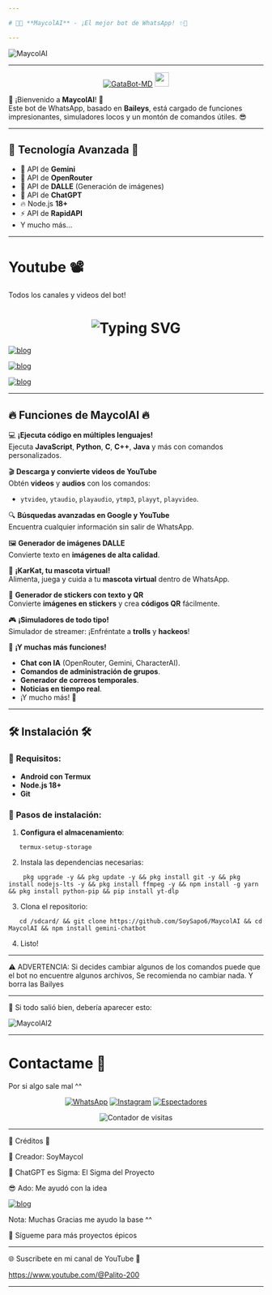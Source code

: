 ```yaml
---

# 🚀✨ **MaycolAI** - ¡El mejor bot de WhatsApp! ✨🚀

---
```


![MaycolAI](https://i.postimg.cc/qqqGT9rm/1-sin-t-tulo-20250323184615.png)

---

<p align="center">
<a href="#"><img title="GataBot-MD" src="https://img.shields.io/badge/Deja tu ⭐ Para darme motivos de Seguir ^^ -red?colorA=%255ff0000&colorB=%23017e40&style=for-the-badge"></a> 
<img src="https://i.postimg.cc/W1P24C13/descarga-24.jpg" height="28px">
</p>  

🌟 ¡Bienvenido a **MaycolAI**! 🌟  
Este bot de WhatsApp, basado en **Baileys**, está cargado de funciones impresionantes, simuladores locos y un montón de comandos útiles. 😎

---
## 🌟 **Tecnología Avanzada** 🌟

- 🧠 API de **Gemini**  
- 🤖 API de **OpenRouter**  
- 🎨 API de **DALLE** (Generación de imágenes)  
- 💬 API de **ChatGPT**  
- 🔥 Node.js **18+**  
- ⚡ API de **RapidAPI**  
- Y mucho más...

---
# Youtube 📽️
<p>Todos los canales y videos del bot!</p>

<h1 align="center">
  <img src="https://readme-typing-svg.herokuapp.com?font=Fira+Code&size=30&pause=5&color=00F7FF&center=true&vCenter=true&width=650&lines=Canales+de+Youtube+🔥🔥" alt="Typing SVG">
</h1>

[![blog](https://img.shields.io/badge/RAP-GataBot_VS_MaycolAI-FF0000?style=for-the-badge&logo=youtube&logoColor=white)
](https://youtu.be/HFNhMzYmA5Y?si=SUWcBEY1u3JUMyN1)

[![blog](https://img.shields.io/badge/Primer_Canal-SoyMaycol-FF0000?style=for-the-badge&logo=youtube&logoColor=white)
](https://www.youtube.com/@Palito-100)

[![blog](https://img.shields.io/badge/Segundo_Canal-SoyMaycol-FF0000?style=for-the-badge&logo=youtube&logoColor=white)
](https://www.youtube.com/@Palito-200)

---

## 🔥 **Funciones de MaycolAI** 🔥

💻 **¡Ejecuta código en múltiples lenguajes!**  
Ejecuta **JavaScript**, **Python**, **C**, **C++**, **Java** y más con comandos personalizados.

🎬 **Descarga y convierte videos de YouTube**  
Obtén **videos** y **audios** con los comandos:  
- `ytvideo`, `ytaudio`, `playaudio`, `ytmp3`, `playyt`, `playvideo`.

🔍 **Búsquedas avanzadas en Google y YouTube**  
Encuentra cualquier información sin salir de WhatsApp.

🖼️ **Generador de imágenes DALLE**  
Convierte texto en **imágenes de alta calidad**.

🐾 **¡KarKat, tu mascota virtual!**  
Alimenta, juega y cuida a tu **mascota virtual** dentro de WhatsApp.

📸 **Generador de stickers con texto y QR**  
Convierte **imágenes en stickers** y crea **códigos QR** fácilmente.

🎮 **¡Simuladores de todo tipo!**  
Simulador de streamer: ¡Enfréntate a **trolls** y **hackeos**!

📡 **¡Y muchas más funciones!**  
- **Chat con IA** (OpenRouter, Gemini, CharacterAI).  
- **Comandos de administración de grupos**.  
- **Generador de correos temporales**.  
- **Noticias en tiempo real**.  
- ¡Y mucho más! 🚀

---

## 🛠 **Instalación** 🛠

### 📱 **Requisitos**:
- **Android con Termux**
- **Node.js 18+**
- **Git**

### 🔧 **Pasos de instalación**:

1. **Configura el almacenamiento**:

   
```
   termux-setup-storage
```

2. Instala las dependencias necesarias:

```
    pkg upgrade -y && pkg update -y && pkg install git -y && pkg install nodejs-lts -y && pkg install ffmpeg -y && npm install -g yarn && pkg install python-pip && pip install yt-dlp
```

3. Clona el repositorio:


```
   cd /sdcard/ && git clone https://github.com/SoySapo6/MaycolAI && cd MaycolAI && npm install gemini-chatbot
```
4. Listo!

---

⚠️ ADVERTENCIA: Si decides cambiar algunos de los comandos puede que el bot no encuentre algunos archivos, Se recomienda no cambiar nada. Y borra las Bailyes

---

🎉 Si todo salió bien, debería aparecer esto:

![MaycolAI2](https://i.postimg.cc/MZCNbX3T/2-sin-t-tulo-20250323185348.png)

---

# Contactame 🤙
<p>Por si algo sale mal ^^</p>

<div align="center">
  <a href="https://api.whatsapp.com/send/?phone=+51921826291&text=Hola%20👋%20soporte%20de%20Maycol%20AI&type=phone_number&app_absent=0" target="blank"><img src="https://img.shields.io/badge/Whatsapp-30302f?style=flat&logo=whatsapp" alt="WhatsApp" /></a>  
  <a href="http://www.instagram.com/SoyMaycol" target="blank"><img src="https://img.shields.io/badge/Instagram-30302f?style=flat&logo=instagram" alt="Instagram" /></a>  
  <a href="https://github.com/SoySapo6/MaycolAI/watchers"><img title="Espectadores" src="https://img.shields.io/github/watchers/SoySapo6/MaycolAI?label=Espectadores&style=social" alt="Espectadores" /></a>  
</div>

<div align="center">
  <p><img src="https://profile-counter.glitch.me/{MaycolAI}/count.svg" alt="Contador de visitas" /></p>
</div>

---

👑 Créditos 👑

🎩 Creador: SoyMaycol

🤖 ChatGPT es Sigma: El Sigma del Proyecto

😎 Ado: Me ayudó con la idea

[![blog](https://img.shields.io/badge/Base_Utilizada:-Lite_Bot-FFFFFF?style=for-the-badge&logo=github&logoColor=black)
](https://github.com/guiireal/lite-bot)

Nota: Muchas Gracias me ayudo la base ^^

🚀 Sígueme para más proyectos épicos



---

🌐 Suscribete en mi canal de YouTube 🚀

https://www.youtube.com/@Palito-200


---
